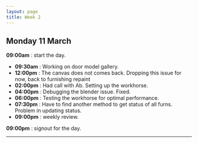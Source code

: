 ```yaml
---
layout: page
title: Week 2
---
```



## Monday 11 March

**09:00am** : start the day.

- **09:30am** : Working on door model gallery.
- **12:00pm** : The canvas does not comes back. Dropping this issue for now, back to furnishing repaint
- **02:00pm** : Had call with Ab. Setting up the workhorse.
- **04:00pm** : Debugging the blender issue. Fixed.
- **06:00pm** : Testing the workhorse for optimal performance.
- **07:30pm** : Have to find another method to get status of all furns. Problem in updating status.
- **09:00pm** : weekly review.

**09:00pm** : signout for the day.

---